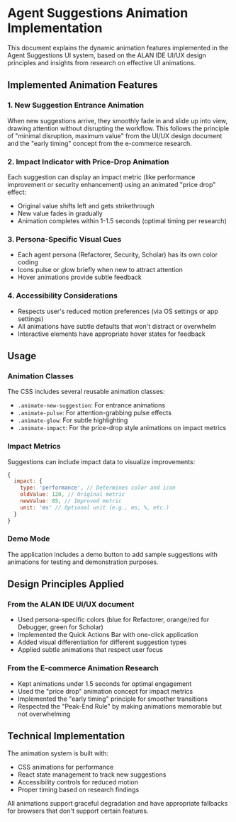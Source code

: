 # Agent Suggestions Animation Implementation

This document explains the dynamic animation features implemented in the Agent Suggestions UI system, based on the ALAN IDE UI/UX design principles and insights from research on effective UI animations.

## Implemented Animation Features

### 1. New Suggestion Entrance Animation

When new suggestions arrive, they smoothly fade in and slide up into view, drawing attention without disrupting the workflow. This follows the principle of "minimal disruption, maximum value" from the UI/UX design document and the "early timing" concept from the e-commerce research.

### 2. Impact Indicator with Price-Drop Animation

Each suggestion can display an impact metric (like performance improvement or security enhancement) using an animated "price drop" effect:

- Original value shifts left and gets strikethrough
- New value fades in gradually
- Animation completes within 1-1.5 seconds (optimal timing per research)

### 3. Persona-Specific Visual Cues

- Each agent persona (Refactorer, Security, Scholar) has its own color coding
- Icons pulse or glow briefly when new to attract attention
- Hover animations provide subtle feedback

### 4. Accessibility Considerations

- Respects user's reduced motion preferences (via OS settings or app settings)
- All animations have subtle defaults that won't distract or overwhelm
- Interactive elements have appropriate hover states for feedback

## Usage

### Animation Classes

The CSS includes several reusable animation classes:

- `.animate-new-suggestion`: For entrance animations
- `.animate-pulse`: For attention-grabbing pulse effects
- `.animate-glow`: For subtle highlighting
- `.animate-impact`: For the price-drop style animations on impact metrics

### Impact Metrics

Suggestions can include impact data to visualize improvements:

```javascript
{
  impact: {
    type: 'performance', // Determines color and icon
    oldValue: 120, // Original metric
    newValue: 85, // Improved metric
    unit: 'ms' // Optional unit (e.g., ms, %, etc.)
  }
}
```

### Demo Mode

The application includes a demo button to add sample suggestions with animations for testing and demonstration purposes.

## Design Principles Applied

### From the ALAN IDE UI/UX document

- Used persona-specific colors (blue for Refactorer, orange/red for Debugger, green for Scholar)
- Implemented the Quick Actions Bar with one-click application
- Added visual differentiation for different suggestion types
- Applied subtle animations that respect user focus

### From the E-commerce Animation Research

- Kept animations under 1.5 seconds for optimal engagement
- Used the "price drop" animation concept for impact metrics
- Implemented the "early timing" principle for smoother transitions
- Respected the "Peak-End Rule" by making animations memorable but not overwhelming

## Technical Implementation

The animation system is built with:

- CSS animations for performance
- React state management to track new suggestions
- Accessibility controls for reduced motion
- Proper timing based on research findings

All animations support graceful degradation and have appropriate fallbacks for browsers that don't support certain features.
